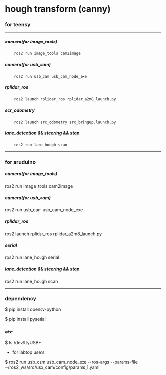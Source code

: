 # **hough transform (canny)**


### for teensy

---
##### **camera(for image_tools)**
        ros2 run image_tools cam2image                          
##### **camera(for usb_cam)**
        ros2 run usb_cam usb_cam_node_exe                      
##### **rplidar_ros**
        ros2 launch rplidar_ros rplidar_a2m8_launch.py                
##### **scr_odometry**
        ros2 launch src_odometry src_bringup.launch.py                 
##### **lane_detection && steering && stop**
        ros2 run lane_hough scan          

 
---


### for aruduino

##### **camera(for image_tools)**
  ros2 run image_tools cam2image
##### **camera(for usb_cam)**
  ros2 run usb_cam usb_cam_node_exe        
##### **rplidar_ros**
  ros2 launch rplidar_ros rplidar_a2m8_launch.py
##### **serial**
  ros2 run lane_hough serial
##### **lane_detection && steering && stop**
  ros2 run lane_hough scan


---


### dependency

$ pip install opencv-python

$ pip install pyserial


### etc 

$ ls /dev/ttyUSB*    





+ for labtop users

$ ros2 run usb_cam usb_cam_node_exe --ros-args --params-file ~/ros2_ws/src/usb_cam/config/params_1.yaml

